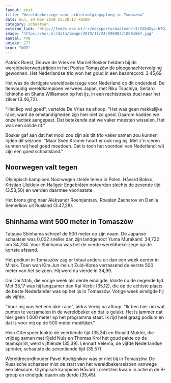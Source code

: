 ```yaml
---
layout: post
title: "Wereldbekerzege voor achtervolgingsploeg in Tomaszów"
date: Sun, 24 Nov 2019 15:30:17 +0100
category: schaatsen
externe_link: "http://feeds.nos.nl/~r/nossportschaatsen/~3/2X9dXyo-hTQ/2311831"
image: "https://nos.nl/data/image/2019/11/24/596002/1008x567.jpg"
aantal: 440
unieke: 277
bron: "NOS"
---
```


<p>Patrick Roest, Douwe de Vries en Marcel Bosker hebben bij de wereldbekerwedstrijden in het Poolse Tomaszów de ploegenachtervolging gewonnen. Het Nederlandse trio won het goud in een baanrecord: 3.45,69.</p>
<p>Het was de dertigste wereldbekerzege voor Nederland op dit onderdeel. De tienvoudig wereldkampioen verwees Japan, met Riku Tsuchiya, Seitaro Ichinohe en Shane Williamson op het ijs, in een rechtstreeks duel naar het zilver (3.46,72).</p>
<p>"Het liep wel goed", vertelde De Vries na afloop. "Het was geen makkelijke race, want de omstandigheden zijn hier niet zo goed. Daarom hadden we onze tactiek aangepast. Dat betekende dat we vaker moesten wisselen. Het was een solide rit."</p>
<p>Bosker gaf aan dat het mooi zou zijn als dit trio vaker samen zou kunnen rijden dit seizoen. "Maar Sven Kramer hoort er ook nog bij. Met z'n vieren kunnen wij heel goed meedoen. Dat is toch het voordeel van Nederland: wij zijn een goed schaatsland."</p>
<h2>Noorwegen valt tegen</h2>
<p>Olympisch kampioen Noorwegen stelde teleur in Polen. Håvard Bokko, Kristian Ulekleiv en Hallgeir Engebråten noteerden slechts de zevende tijd (3.53,50) en werden daarmee voorlaatste.</p>
<p>Het brons ging naar Aleksandr Roemjantsev, Roeslan Zacharov en Danila Semerikov uit Rusland (3.47,28).</p>
<h2>Shinhama wint 500 meter in Tomaszów</h2>
<p>Tatsuya Shinhama schreef de 500 meter op zijn naam. De Japanse schaatser was 0,002 sneller dan zijn landgenoot Yuma Murakami: 34,732 om 34,734. Voor Shinhama was het de vierde wereldbekerzege op de kortste afstand.</p>
<p>Het podium in Tomaszów zag er totaal anders uit dan een week eerder in Minsk. Toen won Kim Jun-ho uit Zuid-Korea verrassend de eerste 500 meter van het seizoen. Hij werd nu vierde in 34,99.</p>
<p>Dai Dai Ntab, die vorige week als derde eindigde, klokte nu de negende tijd. Met 35,17 was hij langzamer dan Kai Verbij (35,12), die op de achtste plaats de beste Nederlander was op het ijs in Tomaszów. Vorige week eindigde hij als vijfde.</p>
<p>"Voor mij was het een oké-race", aldus Verbij na afloop. "Ik ben hier om wat punten te verzamelen in de wereldbeker en dat is gelukt. Het is jammer dat hier geen 1.000 meter op het programma staat. Ik rijd heel graag podium en dat is voor mij op de 500 meter moeilijker."</p>
<p>Hein Otterspeer klokte de veertiende tijd (35,34) en Ronald Mulder, die vrijdag samen met Kjeld Nuis en Thomas Krol het goud pakte op de teamsprint, werd vijftiende (35,39). Lennart Velema, de vijfde Nederlandse sprinter, schaatste de zeventiende tijd (35,57).</p>
<p>Wereldrecordhouder Pavel Koelizjnikov was er niet bij in Tomaszów. De Russische schaatser mist de start van het wereldbekerseizoen vanwege een blessure. Olympisch kampioen Håvard Lorentzen kwam in actie in de B-groep en eindigde daarin als derde (35,45).</p><img src="http://feeds.feedburner.com/~r/nossportschaatsen/~4/2X9dXyo-hTQ" height="1" width="1" alt=""/>
